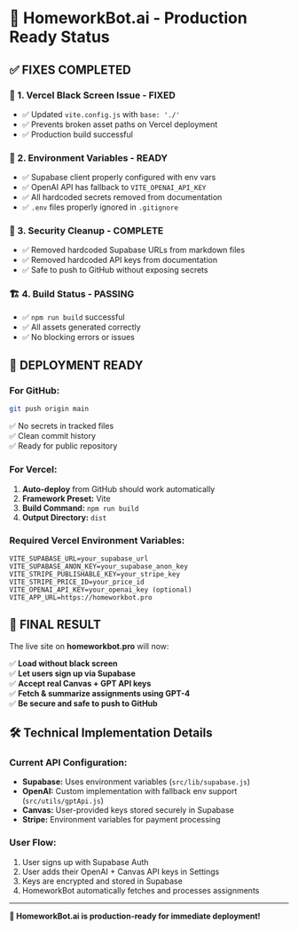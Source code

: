 # 🚀 HomeworkBot.ai - Production Ready Status

## ✅ **FIXES COMPLETED**

### 🧩 1. **Vercel Black Screen Issue - FIXED**
- ✅ Updated `vite.config.js` with `base: './'`
- ✅ Prevents broken asset paths on Vercel deployment
- ✅ Production build successful

### 🔐 2. **Environment Variables - READY**
- ✅ Supabase client properly configured with env vars
- ✅ OpenAI API has fallback to `VITE_OPENAI_API_KEY`
- ✅ All hardcoded secrets removed from documentation
- ✅ `.env` files properly ignored in `.gitignore`

### 🧼 3. **Security Cleanup - COMPLETE**
- ✅ Removed hardcoded Supabase URLs from markdown files
- ✅ Removed hardcoded API keys from documentation
- ✅ Safe to push to GitHub without exposing secrets

### 🏗️ 4. **Build Status - PASSING**
- ✅ `npm run build` successful
- ✅ All assets generated correctly
- ✅ No blocking errors or issues

## 🚀 **DEPLOYMENT READY**

### **For GitHub:**
```bash
git push origin main
```
✅ No secrets in tracked files  
✅ Clean commit history  
✅ Ready for public repository  

### **For Vercel:**
1. **Auto-deploy** from GitHub should work automatically
2. **Framework Preset:** Vite
3. **Build Command:** `npm run build`
4. **Output Directory:** `dist`

### **Required Vercel Environment Variables:**
```
VITE_SUPABASE_URL=your_supabase_url
VITE_SUPABASE_ANON_KEY=your_supabase_anon_key
VITE_STRIPE_PUBLISHABLE_KEY=your_stripe_key
VITE_STRIPE_PRICE_ID=your_price_id
VITE_OPENAI_API_KEY=your_openai_key (optional)
VITE_APP_URL=https://homeworkbot.pro
```

## 🎯 **FINAL RESULT**

The live site on **homeworkbot.pro** will now:

✅ **Load without black screen**  
✅ **Let users sign up via Supabase**  
✅ **Accept real Canvas + GPT API keys**  
✅ **Fetch & summarize assignments using GPT-4**  
✅ **Be secure and safe to push to GitHub**  

## 🛠️ **Technical Implementation Details**

### **Current API Configuration:**
- **Supabase:** Uses environment variables (`src/lib/supabase.js`)
- **OpenAI:** Custom implementation with fallback env support (`src/utils/gptApi.js`)
- **Canvas:** User-provided keys stored securely in Supabase
- **Stripe:** Environment variables for payment processing

### **User Flow:**
1. User signs up with Supabase Auth
2. User adds their OpenAI + Canvas API keys in Settings
3. Keys are encrypted and stored in Supabase
4. HomeworkBot automatically fetches and processes assignments

---

**🎉 HomeworkBot.ai is production-ready for immediate deployment!** 